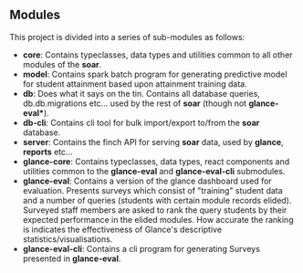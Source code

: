 ## Modules

This project is divided into a series of sub-modules as follows: 

* **core**: Contains typeclasses, data types and utilities common to all other modules of the **soar**.
* **model**: Contains spark batch program for generating predictive model for student attainment based upon attainment 
training data.
* **db**: Does what it says on the tin. Contains all database queries, db.db.migrations etc... used by the rest of **soar** 
(though not __glance-eval*__).
* **db-cli**: Contains cli tool for bulk import/export to/from the **soar** database.
* **server**: Contains the finch API for serving **soar** data, used by **glance**, **reports** etc...
* **glance-core**: Contains typeclasses, data types, react components and utilities common to the **glance-eval** and 
**glance-eval-cli** submodules.
* **glance-eval**: Contains a version of the glance dashboard used for evaluation. Presents surveys which consist of 
"training" student data and a number of queries (students with certain module records elided). Surveyed staff members 
are asked to rank the query students by their expected performance in the elided modules. How accurate the ranking is 
indicates the effectiveness of Glance's descriptive statistics/visualisations.
* **glance-eval-cli**: Contains a cli program for generating Surveys presented in **glance-eval**.